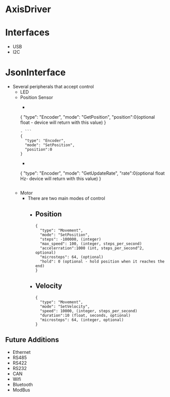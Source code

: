 # AxisDriver #

# Interfaces #
- USB
- I2C


# JsonInterface #
- Several peripherals that accept control
  - LED
  - Position Sensor
    - ```
    {
      "type": "Encoder", 
      "mode": "GetPosition",
      "position":0(optional float - device will return with this value)
    }
    ```
    - ```
    {
      "type": "Encoder", 
      "mode": "SetPosition",
      "position":0
    }
    ```
    - ```
    {
      "type": "Encoder", 
      "mode": "GetUpdateRate",
      "rate":0(optional float Hz- device will return with this value)
    }
    ```
  - Motor
    - There are two main modes of control
      - Position
        - 
        ```
        {
          "type": "Movement", 
          "mode": "SetPosition", 
          "steps": -100000, (integer)
          "max_speed": 100, (integer, steps_per_second)
          "accelerration":1000 (int, steps_per_second^2, optional)
          "microsteps": 64, (optional)
          "hold": 0 (optional - hold position when it reaches the end)
        }
        ```
      - Velocity
        - 
        ```
        {
          "type": "Movement", 
          "mode": "SetVelocity", 
          "speed": 10000, (integer, steps_per_second)
          "duration":10 (float, seconds, optional)
          "microsteps": 64, (integer, optional)
        }
        ```


## Future Additions ##

- Ethernet
- RS485
- RS422
- RS232
- CAN
- Wifi
- Bluetooth
- ModBus

